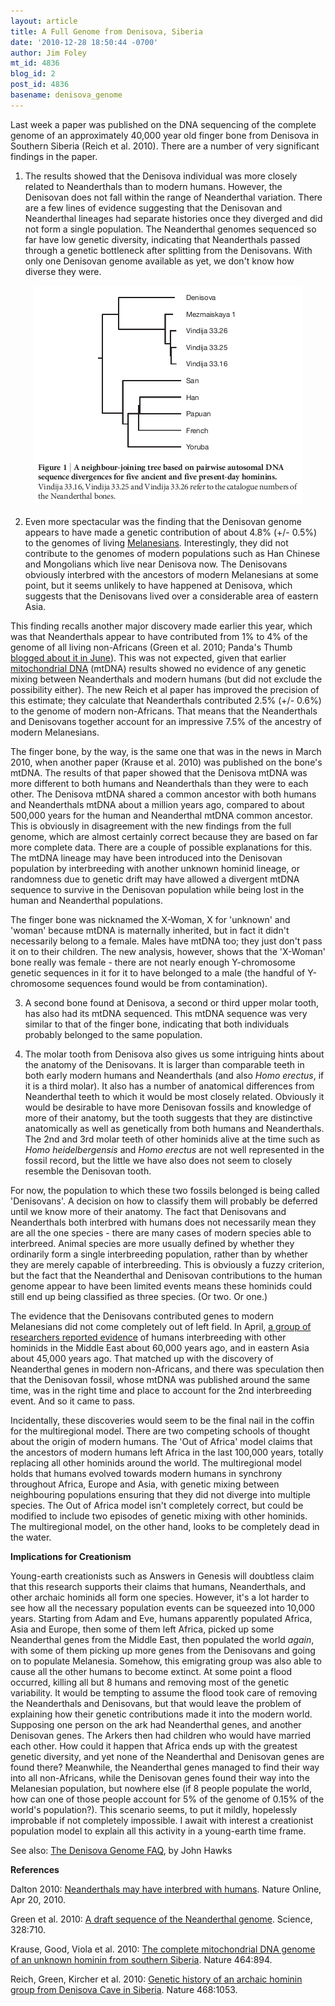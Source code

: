 ```yaml
---
layout: article
title: A Full Genome from Denisova, Siberia
date: '2010-12-28 18:50:44 -0700'
author: Jim Foley
mt_id: 4836
blog_id: 2
post_id: 4836
basename: denisova_genome
---
```

Last week a paper was published on the DNA sequencing of the complete genome of an approximately 40,000 year old finger bone from Denisova in Southern Siberia (Reich et al. 2010). There are a number of very significant findings in the paper.

1) The results showed that the Denisova individual was more closely related to Neanderthals than to modern humans. However, the Denisovan does not fall within the range of Neanderthal variation. There are a few lines of evidence suggesting that the Denisovan and Neanderthal lineages had separate histories once they diverged and did not form a single population. The Neanderthal genomes sequenced so far have low genetic diversity, indicating that Neanderthals passed through a genetic bottleneck after splitting from the Denisovans. With only one Denisovan genome available as yet, we don't know how diverse they were.

<img src="/uploads/2010/Denisova1.png" alt="Denisova1.png" width="428" height="349" style="text-align: center; display: block; margin: 0 auto 20px;" class="mt-image-center" />

2) Even more spectacular was the finding that the Denisovan genome appears to have made a genetic contribution of about 4.8% (+/- 0.5%) to the genomes of living [Melanesians](http://en.wikipedia.org/wiki/Melanesia). Interestingly, they did not contribute to the genomes of modern populations such as Han Chinese and Mongolians which live near Denisova now. The Denisovans obviously interbred with the ancestors of modern Melanesians at some point, but it seems unlikely to have happened at Denisova, which suggests that the Denisovans lived over a considerable area of eastern Asia.

This finding recalls another major discovery made earlier this year, which was that Neanderthals appear to have contributed from 1% to 4% of the genome of all living non-Africans (Green et al. 2010; Panda's Thumb [blogged about it in June](http://pandasthumb.org/archives/2010/06/neanderthalhuman.html)). This was not expected, given that earlier [mitochondrial DNA](http://www.talkorigins.org/faqs/homs/mtDNA.html) (mtDNA) results showed no evidence of any genetic mixing between Neanderthals and modern humans (but did not exclude the possibility either).  The new Reich et al paper has improved the precision of this estimate; they calculate that Neanderthals contributed 2.5% (+/- 0.6%) to the genome of modern non-Africans. That means that the Neanderthals and Denisovans together account for an impressive 7.5% of the ancestry of modern Melanesians.

The finger bone, by the way, is the same one that was in the news in March 2010, when another paper (Krause et al. 2010) was published on the bone's mtDNA. The results of that paper showed that the Denisova mtDNA was more different to both humans and Neanderthals than they were to each other. The Denisova mtDNA shared a common ancestor with both humans and Neanderthals mtDNA about a million years ago, compared to about 500,000 years for the human and Neanderthal mtDNA common ancestor. This is obviously in disagreement with the new findings from the full genome, which are almost certainly correct because they are based on far more complete data. There are a couple of possible explanations for this. The mtDNA lineage may have been introduced into the Denisovan population by interbreeding with another unknown hominid lineage, or randomness due to genetic drift may have allowed a divergent mtDNA sequence to survive in the Denisovan population while being lost in the human and Neanderthal populations.

The finger bone was nicknamed the X-Woman, X for 'unknown' and 'woman' because mtDNA is maternally inherited, but in fact it didn't necessarily belong to a female. Males have mtDNA too; they just don't pass it on to their children. The new analysis, however, shows that the 'X-Woman' bone really was female - there are not nearly enough Y-chromosome genetic sequences in it for it to have belonged to a male (the handful of Y-chromosome sequences found would be from contamination).

3) A second bone found at Denisova, a second or third upper molar tooth, has also had its mtDNA sequenced. This mtDNA sequence was very similar to that of the finger bone, indicating that both individuals probably belonged to the same population.

4) The molar tooth from Denisova also gives us some intriguing hints about the anatomy of the Denisovans. It is larger than comparable teeth in both early modern humans and Neanderthals (and also _Homo erectus_, if it is a third molar). It also has a number of anatomical differences from Neanderthal teeth to which it would be most closely related. Obviously it would be desirable to have more Denisovan fossils and knowledge of more of their anatomy, but the tooth suggests that they are distinctive anatomically as well as genetically from both humans and Neanderthals. The 2nd and 3rd molar teeth of other hominids alive at the time such as _Homo heidelbergensis_ and _Homo erectus_ are not well represented in the fossil record, but the little we have also does not seem to closely resemble the Denisovan tooth.

For now, the population to which these two fossils belonged is being called 'Denisovans'. A decision on how to classify them will probably be deferred until we know more of their anatomy. The fact that Denisovans and Neanderthals both interbred with humans does not necessarily mean they are all the one species - there are many cases of modern species able to interbreed. Animal species are more usually defined by whether they ordinarily form a single interbreeding population, rather than by whether they are merely capable of interbreeding. This is obviously a fuzzy criterion, but the fact that the Neanderthal and Denisovan contributions to the human genome appear to have been limited events means these hominids could still end up being classified as three species. (Or two. Or one.)

The evidence that the Denisovans contributed genes to modern Melanesians did not come completely out of left field. In April, [a group of researchers reported evidence](http://www.nature.com/news/2010/100420/full/news.2010.194.html) of humans interbreeding with other hominids in the Middle East about 60,000 years ago, and in eastern Asia about 45,000 years ago. That matched up with the discovery of Neanderthal genes in modern non-Africans, and there was speculation then that the Denisovan fossil, whose mtDNA was published around the same time, was in the right time and place to account for the 2nd interbreeding event. And so it came to pass.

Incidentally, these discoveries would seem to be the final nail in the coffin for the multiregional model. There are two competing schools of thought about the origin of modern humans. The 'Out of Africa' model claims that the ancestors of modern humans left Africa in the last 100,000 years, totally replacing all other hominids around the world. The multiregional model holds that humans evolved towards modern humans in synchrony throughout Africa, Europe and Asia, with genetic mixing between neighbouring populations ensuring that they did not diverge into multiple species. The Out of Africa model isn't completely correct, but could be modified to include two episodes of genetic mixing with other hominids. The multiregional model, on the other hand, looks to be completely dead in the water.

**Implications for Creationism**

Young-earth creationists such as Answers in Genesis will doubtless claim that this research supports their claims that humans, Neanderthals, and other archaic hominids all form one species. However, it's a lot harder to see how all the necessary population events can be squeezed into 10,000 years. Starting from Adam and Eve, humans apparently populated Africa, Asia and Europe, then some of them left Africa, picked up some Neanderthal genes from the Middle East, then populated the world _again_, with some of them picking up more genes from the Denisovans and going on to populate Melanesia. Somehow, this emigrating group was also able to cause all the other humans to become extinct. At some point a flood occurred, killing all but 8 humans and removing most of the genetic variability. It would be tempting to assume the flood took care of removing the Neanderthals and Denisovans, but that would leave the problem of explaining how their genetic contributions made it into the modern world. Supposing one person on the ark had Neanderthal genes, and another Denisovan genes. The Arkers then had children who would have married each other.  How could it happen that Africa ends up with the greatest genetic diversity, and yet none of the Neanderthal and Denisovan genes are found there?  Meanwhile, the Neanderthal genes managed to find their way into all non-Africans, while the Denisovan genes found their way into the Melanesian population, but nowhere else (if 8 people populate the world, how can one of those people account for 5% of the genome of 0.15% of the world's population?). This scenario seems, to put it mildly, hopelessly improbable if not completely impossible. I await with interest a creationist population model to explain all this activity in a young-earth time frame.

See also: [The Denisova Genome FAQ](http://johnhawks.net/weblog/reviews/neandertals/neandertal_dna/denisova-nuclear-genome-reich-2010.html), by John Hawks

**References**

Dalton 2010: [Neanderthals may have interbred with humans](http://www.nature.com/news/2010/100420/full/news.2010.194.html). Nature Online, Apr 20, 2010.

Green et al. 2010: [A draft sequence of the Neanderthal genome](http://www.sciencemag.org/content/328/5979/710.full). Science, 328:710.

Krause, Good, Viola et al. 2010: [The complete mitochondrial DNA genome of an unknown hominin from southern Siberia](http://www.nature.com/nature/journal/v464/n7290/abs/nature08976.html). Nature 464:894.

Reich, Green, Kircher et al. 2010: [Genetic history of an archaic hominin group from Denisova Cave in Siberia](http://www.nature.com/nature/journal/v468/n7327/abs/nature09710.html). Nature 468:1053.

